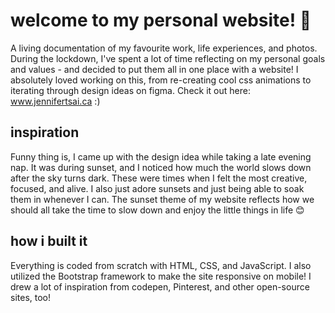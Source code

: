 # welcome to my personal website! 🌅
A living documentation of my favourite work, life experiences, and photos. During the lockdown, I've spent a lot of time reflecting on my personal goals and values - and decided to put them all in one place with a website! I absolutely loved working on this, from re-creating cool css animations to iterating through design ideas on figma. Check it out here: www.jennifertsai.ca :)<br>
## inspiration
Funny thing is, I came up with the design idea while taking a late evening nap. It was during sunset, and I noticed how much the world slows down after the sky turns dark. These were times when I felt the most creative, focused, and alive. I also just adore sunsets and just being able to soak them in whenever I can. The sunset theme of my website reflects how we should all take the time to slow down and enjoy the little things in life 😊
## how i built it
Everything is coded from scratch with HTML, CSS, and JavaScript. I also utilized the Bootstrap framework to make the site responsive on mobile! I drew a lot of inspiration from codepen, Pinterest, and other open-source sites, too!
 
